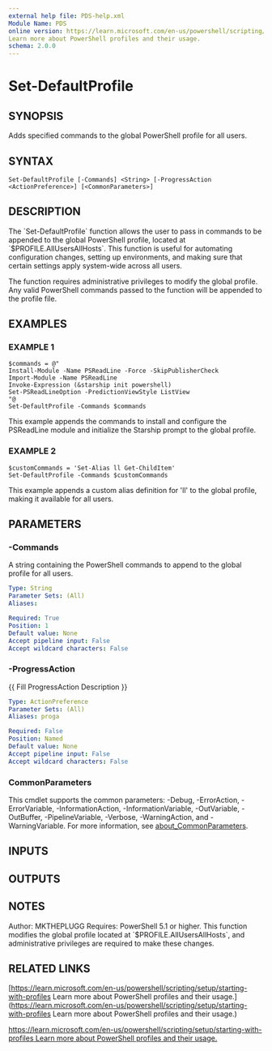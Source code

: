 ```yaml
---
external help file: PDS-help.xml
Module Name: PDS
online version: https://learn.microsoft.com/en-us/powershell/scripting/setup/starting-with-profiles
Learn more about PowerShell profiles and their usage.
schema: 2.0.0
---
```


# Set-DefaultProfile

## SYNOPSIS
Adds specified commands to the global PowerShell profile for all users.

## SYNTAX

```
Set-DefaultProfile [-Commands] <String> [-ProgressAction <ActionPreference>] [<CommonParameters>]
```

## DESCRIPTION
The \`Set-DefaultProfile\` function allows the user to pass in commands to be appended to the global PowerShell profile, located at \`$PROFILE.AllUsersAllHosts\`.
This function is useful for automating configuration changes, setting up environments, and making sure that certain settings apply system-wide across all users.

The function requires administrative privileges to modify the global profile.
Any valid PowerShell commands passed to the function will be appended to the profile file.

## EXAMPLES

### EXAMPLE 1
```
$commands = @"
Install-Module -Name PSReadLine -Force -SkipPublisherCheck
Import-Module -Name PSReadLine
Invoke-Expression (&starship init powershell)
Set-PSReadLineOption -PredictionViewStyle ListView
"@
Set-DefaultProfile -Commands $commands
```

This example appends the commands to install and configure the PSReadLine module and initialize the Starship prompt to the global profile.

### EXAMPLE 2
```
$customCommands = 'Set-Alias ll Get-ChildItem'
Set-DefaultProfile -Commands $customCommands
```

This example appends a custom alias definition for 'll' to the global profile, making it available for all users.

## PARAMETERS

### -Commands
A string containing the PowerShell commands to append to the global profile for all users.

```yaml
Type: String
Parameter Sets: (All)
Aliases:

Required: True
Position: 1
Default value: None
Accept pipeline input: False
Accept wildcard characters: False
```

### -ProgressAction
{{ Fill ProgressAction Description }}

```yaml
Type: ActionPreference
Parameter Sets: (All)
Aliases: proga

Required: False
Position: Named
Default value: None
Accept pipeline input: False
Accept wildcard characters: False
```

### CommonParameters
This cmdlet supports the common parameters: -Debug, -ErrorAction, -ErrorVariable, -InformationAction, -InformationVariable, -OutVariable, -OutBuffer, -PipelineVariable, -Verbose, -WarningAction, and -WarningVariable. For more information, see [about_CommonParameters](http://go.microsoft.com/fwlink/?LinkID=113216).

## INPUTS

## OUTPUTS

## NOTES
Author: MKTHEPLUGG
Requires: PowerShell 5.1 or higher.
This function modifies the global profile located at \`$PROFILE.AllUsersAllHosts\`, and administrative privileges are required to make these changes.

## RELATED LINKS

[https://learn.microsoft.com/en-us/powershell/scripting/setup/starting-with-profiles
Learn more about PowerShell profiles and their usage.](https://learn.microsoft.com/en-us/powershell/scripting/setup/starting-with-profiles
Learn more about PowerShell profiles and their usage.)

[https://learn.microsoft.com/en-us/powershell/scripting/setup/starting-with-profiles
Learn more about PowerShell profiles and their usage.]()

